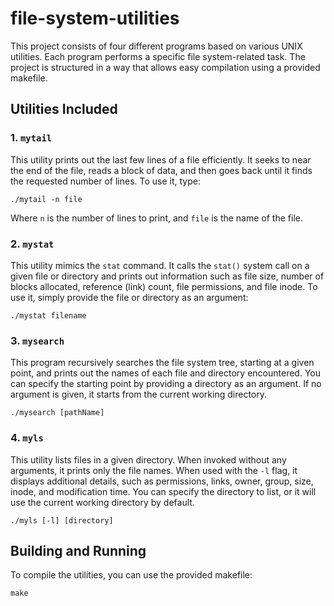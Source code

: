 # file-system-utilities

This project consists of four different programs based on various UNIX utilities. Each program performs a specific file system-related task. The project is structured in a way that allows easy compilation using a provided makefile.

## Utilities Included

### 1. `mytail`

This utility prints out the last few lines of a file efficiently. It seeks to near the end of the file, reads a block of data, and then goes back until it finds the requested number of lines. To use it, type:

```
./mytail -n file
```

Where `n` is the number of lines to print, and `file` is the name of the file.

### 2. `mystat`

This utility mimics the `stat` command. It calls the `stat()` system call on a given file or directory and prints out information such as file size, number of blocks allocated, reference (link) count, file permissions, and file inode. To use it, simply provide the file or directory as an argument:

```
./mystat filename
```

### 3. `mysearch`

This program recursively searches the file system tree, starting at a given point, and prints out the names of each file and directory encountered. You can specify the starting point by providing a directory as an argument. If no argument is given, it starts from the current working directory.

```
./mysearch [pathName]
```

### 4. `myls`

This utility lists files in a given directory. When invoked without any arguments, it prints only the file names. When used with the `-l` flag, it displays additional details, such as permissions, links, owner, group, size, inode, and modification time. You can specify the directory to list, or it will use the current working directory by default.

```
./myls [-l] [directory]
```

## Building and Running

To compile the utilities, you can use the provided makefile:

```shell
make
```

